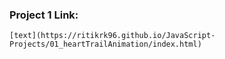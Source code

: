 ### Project 1 Link:
    [text](https://ritikrk96.github.io/JavaScript-Projects/01_heartTrailAnimation/index.html)